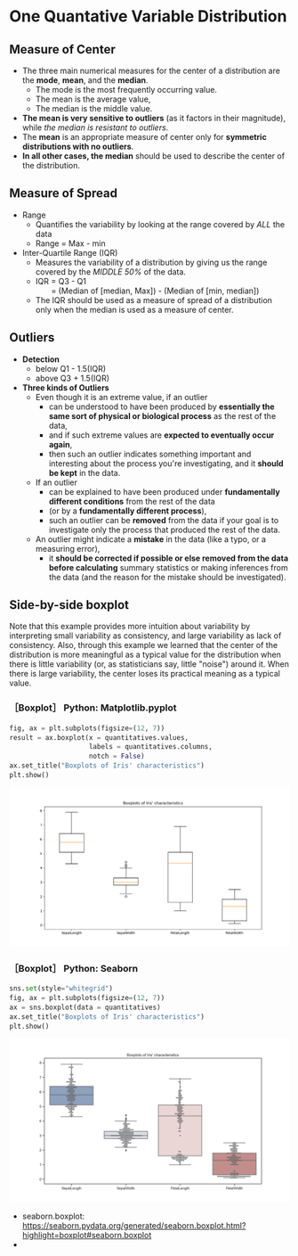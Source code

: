 # One Quantative Variable Distribution

## Measure of Center
- The three main numerical measures for the center of a distribution are the **mode**, **mean**, and the **median**. 
    - The mode is the most frequently occurring value. 
    - The mean is the average value,
    - The median is the middle value.
- **The mean is very sensitive to outliers** (as it factors in their magnitude), while *the median is resistant to outliers*.
- The **mean** is an appropriate measure of center only for **symmetric distributions with no outliers**. 
- **In all other cases, the median** should be used to describe the center of the distribution.

## Measure of Spread
- Range
    - Quantifies the variability by looking at the range covered by *ALL* the data
    - Range = Max - min
- Inter-Quartile Range (IQR)
    - Measures the variability of a distribution by giving us the range covered by the *MIDDLE 50%* of the data.
    - IQR = Q3 - Q1 
    <br> &nbsp;&nbsp;&nbsp;&nbsp;&nbsp;&nbsp;
    = (Median of [median, Max]) - (Median of [min, median])
    - The IQR should be used as a measure of spread of a distribution only when the median is used as a measure of center.


## Outliers
- **Detection**
    - below Q1 - 1.5(IQR)
    - above Q3 + 1.5(IQR)
- **Three kinds of Outliers**
    - Even though it is an extreme value, if an outlier
        - can be understood to have been produced by **essentially the same sort of physical or biological process** as the rest of the data,
        -  and if such extreme values are **expected to eventually occur again**,
        -  then such an outlier indicates something important and interesting about the process you're investigating, and it **should be kept** in the data.
    - If an outlier
        -  can be explained to have been produced under **fundamentally different conditions** from the rest of the data 
        - (or by a **fundamentally different process**),
        -  such an outlier can be **removed** from the data if your goal is to investigate only the process that produced the rest of the data.
    - An outlier might indicate a **mistake** in the data (like a typo, or a measuring error),
        - it **should be corrected if possible or else removed from the data before calculating** summary statistics or making inferences from the data (and the reason for the mistake should be investigated).


## Side-by-side boxplot
Note that this example provides more intuition about variability by interpreting small variability as consistency, and large variability as lack of consistency. Also, through this example we learned that the center of the distribution is more meaningful as a typical value for the distribution when there is little variability (or, as statisticians say, little "noise") around it. When there is large variability, the center loses its practical meaning as a typical value.

### ［Boxplot］ Python: Matplotlib.pyplot 
```python
fig, ax = plt.subplots(figsize=(12, 7))
result = ax.boxplot(x = quantitatives.values,
                    labels = quantitatives.columns,
                    notch = False)
ax.set_title("Boxplots of Iris' characteristics")
plt.show()
```
![Image of Matplotlib Boxplot Example](https://github.com/kevinkevin556/SRDV/blob/master/EDA%20Examining%20Distributions/One%20Quantitative%20Variable/image/matplotlib_boxplot.png?raw=true)

### ［Boxplot］ Python: Seaborn
```python
sns.set(style="whitegrid")
fig, ax = plt.subplots(figsize=(12, 7))
ax = sns.boxplot(data = quantitatives)
ax.set_title("Boxplots of Iris' characteristics")
plt.show()
```
![Image of Seaborn Boxplot Example](https://github.com/kevinkevin556/SRDV/blob/master/EDA%20Examining%20Distributions/One%20Quantitative%20Variable/image/seaborn_boxplot.png?raw=true)
- seaborn.boxplot: https://seaborn.pydata.org/generated/seaborn.boxplot.html?highlight=boxplot#seaborn.boxplot
- 
